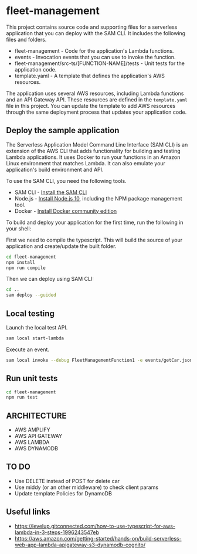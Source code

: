 # fleet-management

This project contains source code and supporting files for a serverless application that you can deploy with the SAM CLI. It includes the following files and folders.

- fleet-management - Code for the application's Lambda functions.
- events - Invocation events that you can use to invoke the function.
- fleet-management/src-ts/[FUNCTION-NAME]/tests - Unit tests for the application code. 
- template.yaml - A template that defines the application's AWS resources.

The application uses several AWS resources, including Lambda functions and an API Gateway API. These resources are defined in the `template.yaml` file in this project. You can update the template to add AWS resources through the same deployment process that updates your application code.

## Deploy the sample application

The Serverless Application Model Command Line Interface (SAM CLI) is an extension of the AWS CLI that adds functionality for building and testing Lambda applications. It uses Docker to run your functions in an Amazon Linux environment that matches Lambda. It can also emulate your application's build environment and API.

To use the SAM CLI, you need the following tools.

* SAM CLI - [Install the SAM CLI](https://docs.aws.amazon.com/serverless-application-model/latest/developerguide/serverless-sam-cli-install.html)
* Node.js - [Install Node.js 10](https://nodejs.org/en/), including the NPM package management tool.
* Docker - [Install Docker community edition](https://hub.docker.com/search/?type=edition&offering=community)

To build and deploy your application for the first time, run the following in your shell:

First we need to compile the typescript. This will build the source of your application and create/update the built folder.
```bash
cd fleet-management
npm install
npm run compile
```

Then we can deploy using SAM CLI:

```bash
cd ..
sam deploy --guided
```

## Local testing

Launch the local test API.
```bash
sam local start-lambda 
```

Execute an event.

```bash
sam local invoke --debug FleetManagementFunction1 -e events/getCar.json
```

## Run unit tests

```bash
cd fleet-management
npm run test
```

## ARCHITECTURE
- AWS AMPLIFY
- AWS API GATEWAY
- AWS LAMBDA
- AWS DYNAMODB


## TO DO
- Use DELETE instead of POST for delete car
- Use middy (or an other middleware) to check client params
- Update template Policies for DynamoDB

## Useful links
* https://levelup.gitconnected.com/how-to-use-typescript-for-aws-lambda-in-3-steps-1996243547eb
* https://aws.amazon.com/getting-started/hands-on/build-serverless-web-app-lambda-apigateway-s3-dynamodb-cognito/
